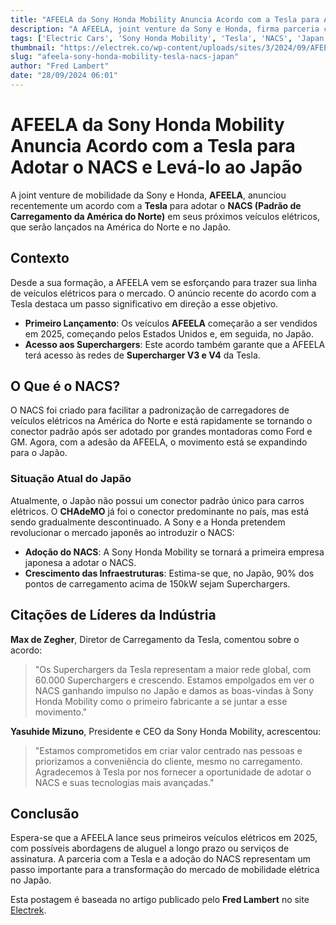 ```yaml
---
title: "AFEELA da Sony Honda Mobility Anuncia Acordo com a Tesla para Adotar o NACS e Levá-lo ao Japão"
description: "A AFEELA, joint venture da Sony e Honda, firma parceria com a Tesla para implementar o NACS em seus veículos elétricos, marcando um avanço significativo na mobilidade elétrica no Japão e América do Norte."
tags: ['Electric Cars', 'Sony Honda Mobility', 'Tesla', 'NACS', 'Japan']
thumbnail: "https://electrek.co/wp-content/uploads/sites/3/2024/09/AFEELA-NACS-tesla-Supercharger.jpg?quality=82&strip=all&w=1600"
slug: "afeela-sony-honda-mobility-tesla-nacs-japan"
author: "Fred Lambert"
date: "28/09/2024 06:01"
---
```


# AFEELA da Sony Honda Mobility Anuncia Acordo com a Tesla para Adotar o NACS e Levá-lo ao Japão

A joint venture de mobilidade da Sony e Honda, **AFEELA**, anunciou recentemente um acordo com a **Tesla** para adotar o **NACS (Padrão de Carregamento da América do Norte)** em seus próximos veículos elétricos, que serão lançados na América do Norte e no Japão.

## Contexto

Desde a sua formação, a AFEELA vem se esforçando para trazer sua linha de veículos elétricos para o mercado. O anúncio recente do acordo com a Tesla destaca um passo significativo em direção a esse objetivo.

- **Primeiro Lançamento**: Os veículos **AFEELA** começarão a ser vendidos em 2025, começando pelos Estados Unidos e, em seguida, no Japão.
- **Acesso aos Superchargers**: Este acordo também garante que a AFEELA terá acesso às redes de **Supercharger V3 e V4** da Tesla.

## O Que é o NACS?

O NACS foi criado para facilitar a padronização de carregadores de veículos elétricos na América do Norte e está rapidamente se tornando o conector padrão após ser adotado por grandes montadoras como Ford e GM. Agora, com a adesão da AFEELA, o movimento está se expandindo para o Japão. 

### Situação Atual do Japão

Atualmente, o Japão não possui um conector padrão único para carros elétricos. O **CHAdeMO** já foi o conector predominante no país, mas está sendo gradualmente descontinuado. A Sony e a Honda pretendem revolucionar o mercado japonês ao introduzir o NACS:

- **Adoção do NACS**: A Sony Honda Mobility se tornará a primeira empresa japonesa a adotar o NACS.
- **Crescimento das Infraestruturas**: Estima-se que, no Japão, 90% dos pontos de carregamento acima de 150kW sejam Superchargers.

## Citações de Líderes da Indústria

**Max de Zegher**, Diretor de Carregamento da Tesla, comentou sobre o acordo:
> "Os Superchargers da Tesla representam a maior rede global, com 60.000 Superchargers e crescendo. Estamos empolgados em ver o NACS ganhando impulso no Japão e damos as boas-vindas à Sony Honda Mobility como o primeiro fabricante a se juntar a esse movimento."

**Yasuhide Mizuno**, Presidente e CEO da Sony Honda Mobility, acrescentou:
> "Estamos comprometidos em criar valor centrado nas pessoas e priorizamos a conveniência do cliente, mesmo no carregamento. Agradecemos à Tesla por nos fornecer a oportunidade de adotar o NACS e suas tecnologias mais avançadas."

## Conclusão

Espera-se que a AFEELA lance seus primeiros veículos elétricos em 2025, com possíveis abordagens de aluguel a longo prazo ou serviços de assinatura. A parceria com a Tesla e a adoção do NACS representam um passo importante para a transformação do mercado de mobilidade elétrica no Japão.  

Esta postagem é baseada no artigo publicado pelo **Fred Lambert** no site [Electrek](https://electrek.co/2024/09/27/sony-honda-mobilitys-afeela-announces-deal-with-tesla-to-adopt-nacs-and-bring-it-to-japan/).
